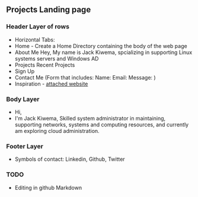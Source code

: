 ## Projects Landing page
### Header Layer of rows 
- Horizontal Tabs: 
- Home - Create a Home Directory containing the body of the web page
- About Me
 Hey, My name is Jack Kiwema, spcializing in supporting Linux systems servers and Windows AD
- Projects
Recent Projects
- Sign Up 
- Contact Me (Form that includes: Name: Email: Message: )
- Inspiration - [attached website](https://asaolu.netlify.app/contact)
### Body Layer
- Hi, 
- I'm Jack Kiwema, 
Skilled system administrator in maintaining, supporting networks, systems and computing resources, and currently am exploring cloud administration. 

### Footer Layer 
- Symbols of contact: Linkedin, Github, Twitter

### TODO
- Editing in github Markdown 
